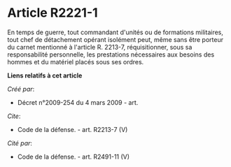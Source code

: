 # Article R2221-1

En temps de guerre, tout commandant d'unités ou de formations militaires, tout chef de détachement opérant isolément peut,
même sans être porteur du carnet mentionné à l'article R. 2213-7, réquisitionner, sous sa responsabilité personnelle, les
prestations nécessaires aux besoins des hommes et du matériel placés sous ses ordres.

**Liens relatifs à cet article**

_Créé par_:

  - Décret n°2009-254 du 4 mars 2009 - art.

_Cite_:

  - Code de la défense. - art. R2213-7 (V)

_Cité par_:

  - Code de la défense. - art. R2491-11 (V)
